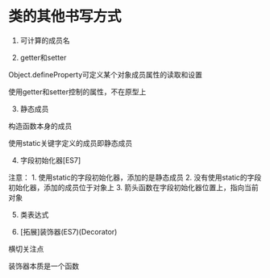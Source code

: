 # 类的其他书写方式

1. 可计算的成员名

2. getter和setter

Object.defineProperty可定义某个对象成员属性的读取和设置

使用getter和setter控制的属性，不在原型上

3. 静态成员

构造函数本身的成员

使用static关键字定义的成员即静态成员

4. 字段初始化器[ES7]

注意：
    1. 使用static的字段初始化器，添加的是静态成员
    2. 没有使用static的字段初始化器，添加的成员位于对象上
    3. 箭头函数在字段初始化器位置上，指向当前对象

5. 类表达式



6. [拓展]装饰器(ES7)(Decorator)

横切关注点

装饰器本质是一个函数